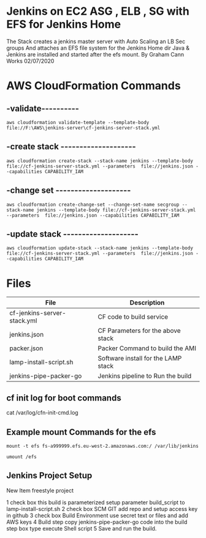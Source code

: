 # Jenkins on EC2 ASG , ELB , SG with EFS for Jenkins Home 
 The Stack creates a jenkins master server 
 with Auto Scaling an LB Sec groups 
 And attaches an EFS file system for the Jenkins Home dir
 Java & Jenkins are installed and started after the efs mount.
 By Graham Cann  Works 02/07/2020

# AWS CloudFormation Commands


## -validate----------
```
aws cloudformation validate-template --template-body file://F:\AWS\jenkins-server\cf-jenkins-server-stack.yml
```

## -create stack --------------------
```
aws cloudformation create-stack --stack-name jenkins --template-body file://cf-jenkins-server-stack.yml --parameters  file://jenkins.json --capabilities CAPABILITY_IAM 
```
## -change set --------------------
```
aws cloudformation create-change-set --change-set-name secgroup --stack-name jenkins --template-body file://cf-jenkins-server-stack.yml --parameters  file://jenkins.json --capabilities CAPABILITY_IAM 
```

## -update stack --------------------
```
aws cloudformation update-stack --stack-name jenkins --template-body file://cf-jenkins-server-stack.yml --parameters  file://jenkins.json --capabilities CAPABILITY_IAM 
```

# Files


|File |Description |  
| --- | --- | 
|cf-jenkins-server-stack.yml | CF code to build service | 
|jenkins.json | CF Parameters for the above stack | 
|packer.json | Packer Command to build the AMI | 
|lamp-install-script.sh | Software install for the LAMP stack | 
|jenkins-pipe-packer-go | Jenkins pipeline to Run the build |




## cf init log for boot commands

cat /var/log/cfn-init-cmd.log


## Example mount Commands for the efs
```
mount -t efs fs-a999999.efs.eu-west-2.amazonaws.com:/ /var/lib/jenkins

umount /efs
```

## Jenkins Project Setup

New Item freestyle project

1 check box this build is parameterized   setup parameter build_script to lamp-install-script.sh
2 check box SCM GIT add repo and setup access key in github
3 check box Build Environment  use secret text or files and add AWS keys
4 Build step copy jenkins-pipe-packer-go code into the build step box type execute Shell script
5 Save and run the build.


